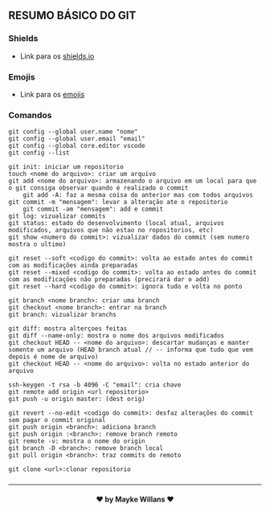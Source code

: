<h2>
  <strong>RESUMO BÁSICO DO GIT</strong>
</h2>

### Shields
- Link para os [shields.io](https://shields.io/)

### Emojis
- Link para os [emojis](https://gist.github.com/rxaviers/7360908)

### Comandos
    git config --global user.name "nome"
    git config --global user.email "email"
    git config --global core.editor vscode
    git config --list

    git init: iniciar um repositorio
    touch <nome do arquivo>: criar um arquivo
    git add <nome do arquivo>: armazenando o arquivo em um local para que o git consiga observar quando é realizado o commit
        git add -A: faz a mesma coisa do anterior mas com todos arquivos 
    git commit -m "mensagem": levar a alteração ate o repositorio
        git commit -am "mensagem": add e commit
    git log: vizualizar commits
    git status: estado do desenvolvimento (local atual, arquivos modificados, arquivos que não estao no ropositorios, etc)
    git show <numero do commit>: vizualizar dados do commit (sem numero mostra o ultimo)

    git reset --soft <codigo do commit>: volta ao estado antes do commit com as modificações ainda preparadas
    git reset --mixed <codigo do commit>: volta ao estado antes do commit com as modificações não preparadas (precirará dar o add)
    git reset --hard <codigo do commit>: ignora tudo e volta no ponto

    git branch <nome branch>: criar uma branch
    git checkout <nome branch>: entrar na branch
    git branch: vizualizar branchs

    git diff: mostra alterçoes feitas 
    git diff --name-only: mostra o nome dos arquivos modificados
    git checkout HEAD -- <nome do arquivo>: descartar mudanças e manter somente um arquivo (HEAD branch atual // -- informa que tudo que vem depois é nome de arquivo)
    git checkout HEAD -- <nome do arquivo>: volta no estado anterior do arquivo

    ssh-keygen -t rsa -b 4096 -C "email": cria chave
    git remote add origin <url repositorio>
    git push -u origin master: (dest orig)

    git revert --no-edit <codigo do commit>: desfaz alterações do commit sem pagar o commit original
    git push origin <branch>: adiciona branch
    git push origin :<branch>: remove branch remoto
    git remote -v: mostra o nome do origin
    git branch -D <branch>: remove branch local
    git pull origin <branch>: traz commits do remoto

    git clone <url>:clonar repositorio
### 

<hr>

<h4 align="center"> ♥ by Mayke Willans ♥ </h4>
